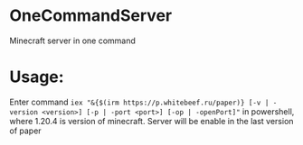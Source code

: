 # OneCommandServer
Minecraft server in one command
# Usage:
Enter command `iex "&{$(irm https://p.whitebeef.ru/paper)} [-v | -version <version>] [-p | -port <port>] [-op | -openPort]"` in powershell, where 1.20.4 is version of minecraft.
Server will be enable in the last version of paper
